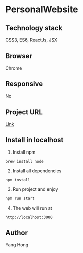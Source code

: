 # PersonalWebsite


## Technology stack
CSS3, ES6, ReactJs, JSX

## Browser
Chrome

## Responsive
No

## Project URL
[Link](https://tesla-range-calculator-hy.herokuapp.com/)

## Install in localhost
1. Install npm
```
brew install node
```

2. Install all dependencies
```
npm install 
```

3. Run project and enjoy
```
npm run start
```

4. The web will run at 
```
http://localhost:3000
```

## Author
Yang Hong

